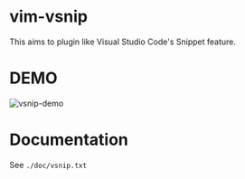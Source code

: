 # vim-vsnip

This aims to plugin like Visual Studio Code's Snippet feature.


# DEMO

![vsnip-demo](https://user-images.githubusercontent.com/629908/64090812-23b7b880-cd88-11e9-96b9-9e15b8606653.gif)


# Documentation

See `./doc/vsnip.txt`

